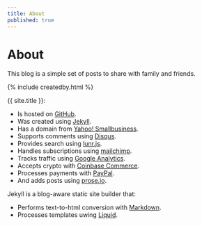 ```yaml
---
title: About
published: true
---
```

# About

This blog is a simple set of posts to share with family and friends.

{% include createdby.html %} 

{{ site.title }}:
- Is hosted on [GitHub](https://www.github.com). 
- Was created using [Jekyll](https://jekyllrb.com).
- Has a domain from [Yahoo! Smallbusiness](https://smallbusiness.yahoo.com). 
- Supports comments using [Disqus](https://disqus.com). 
- Provides search using [lunr.js](https://lunrjs.com/).
- Handles subscriptions using [mailchimp](https://mailchimp.com). 
- Tracks traffic using [Google Analytics](https://analytics.google.com).
- Accepts crypto with [Coinbase Commerce](https://commerce.coinbase.com).
- Processes payments with [PayPal](https://paypal.com).
- And adds posts using [prose.io](https://prose.io).

Jekyll is a blog-aware static site builder that:
- Performs text-to-html conversion with [Markdown](https://daringfireball.net/projects/markdown/).
- Processes templates uwing [Liquid](https://shopify.github.io/liquid/). 
